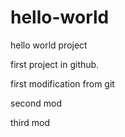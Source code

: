 # hello-world
hello world project

first project in github.

first modification from git

second mod

third mod
